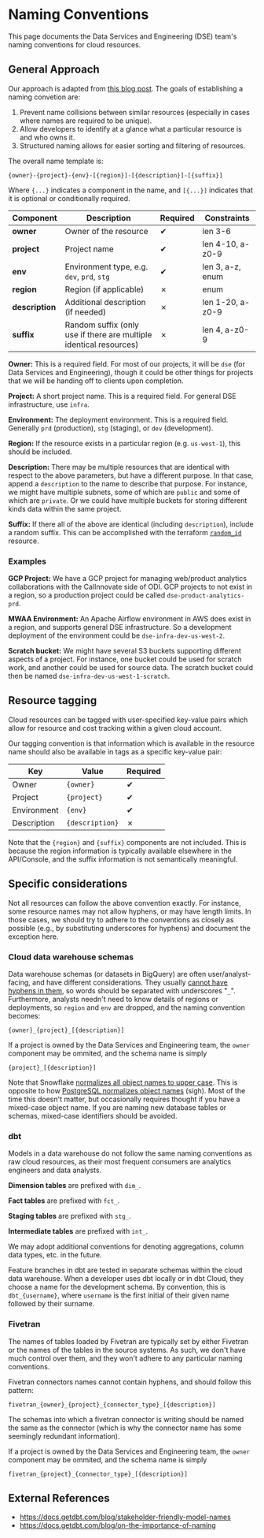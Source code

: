 # Naming Conventions

This page documents the Data Services and Engineering (DSE) team's naming conventions for cloud resources.

## General Approach

Our approach is adapted from [this blog post](https://stepan.wtf/cloud-naming-convention/).
The goals of establishing a naming convetion are:
1. Prevent name collisions between similar resources (especially in cases where names are required to be unique).
1. Allow developers to identify at a glance what a particular resource is and who owns it.
1. Structured naming allows for easier sorting and filtering of resources.

The overall name template is:

```
{owner}-{project}-{env}-[{region}]-[{description}]-[{suffix}]
```
Where `{...}` indicates a component in the name, and `[{...}]` indicates that it is optional or conditionally required.

| **Component** | **Description** | **Required** | **Constraints** |
| ------------- | ------------- | ------------- | ------------- |
**owner** | Owner of the resource | ✔ | len 3-6 |
**project** | Project name | ✔ | len 4-10, a-z0-9 |
**env** | Environment type, e.g. `dev`, `prd`, `stg` | ✔ | len 3, a-z, enum |
**region** | Region (if applicable) | ✗ |  enum
**description** | Additional description (if needed) |  ✗| len 1-20, a-z0-9
**suffix** | Random suffix (only use if there are multiple identical resources) | ✗ | len 4, a-z0-9


**Owner:**
This is a required field.
For most of our projects, it will be `dse` (for Data Services and Engineering),
though it could be other things for projects that we will be handing off to clients upon completion.

**Project:**
A short project name. This is a required field. For general DSE infrastructure, use `infra`.

**Environment:**
The deployment environment. This is a required field.
Generally `prd` (production), `stg` (staging), or `dev` (development).

**Region:**
If the resource exists in a particular region (e.g. `us-west-1`), this should be included.

**Description:**
There may be multiple resources that are identical with respect to the above parameters,
but have a different purpose.
In that case, append a `description` to the name to describe that purpose.
For instance, we might have multiple subnets, some of which are `public` and some of which are `private`. Or we could have multiple buckets for storing different kinds data within the same project.

**Suffix:**
If there all of the above are identical (including `description`),
include a random suffix.
This can be accomplished with the terraform [`random_id`](https://registry.terraform.io/providers/hashicorp/random/latest/docs/resources/id) resource.

### Examples

**GCP Project:** We have a GCP project for managing web/product analytics collaborations with the CalInnovate side of ODI. GCP projects to not exist in a region, so a production project could be called `dse-product-analytics-prd`.

**MWAA Environment:** An Apache Airflow environment in AWS does exist in a region, and supports general DSE infrastructure. So a development deployment of the environment could be `dse-infra-dev-us-west-2`.

**Scratch bucket:** We might have several S3 buckets supporting different aspects of a project. For instance, one bucket could be used for scratch work, and another could be used for source data. The scratch bucket could then be named `dse-infra-dev-us-west-1-scratch`.

## Resource tagging

Cloud resources can be tagged with user-specified key-value pairs
which allow for resource and cost tracking within a given cloud account.

Our tagging convention is that information which is available in the resource name should also be available in tags as a specific key-value pair:

| **Key** | **Value** | **Required** |
|---------|-----------|--------------|
| Owner   | `{owner}` | ✔            |
| Project | `{project}`| ✔           |
| Environment | `{env}` | ✔          |
| Description | `{description}` | ✗  |

Note that the `{region}` and `{suffix}` components are not included.
This is because the region information is typically available elsewhere in the API/Console,
and the suffix information is not semantically meaningful.

## Specific considerations

Not all resources can follow the above convention exactly.
For instance, some resource names may not allow hyphens, or may have length limits.
In those cases, we should try to adhere to the conventions as closely as possible
(e.g., by substituting underscores for hyphens)
and document the exception here.

### Cloud data warehouse schemas

Data warehouse schemas (or datasets in BigQuery) are often user/analyst-facing,
and have different considerations.
They usually [cannot have hyphens in them](https://cloud.google.com/bigquery/docs/datasets#dataset-naming), so words should be separated with underscores "`_`".
Furthermore, analysts needn't need to know details of regions or deployments, so `region` and `env` are dropped, and the naming convention becomes:

```
{owner}_{project}_[{description}]
```

If a project is owned by the Data Services and Engineering team,
the `owner` component may be ommited, and the schema name is simply
```
{project}_[{description}]
```
Note that Snowflake [normalizes all object names to upper case](https://docs.snowflake.com/en/sql-reference/identifiers-syntax).
This is opposite to how [PostgreSQL normalizes object names](https://www.postgresql.org/docs/current/sql-syntax-lexical.html) (sigh).
Most of the time this doesn't matter, but occasionally requires thought if you have a mixed-case object name. If you are naming new database tables or schemas, mixed-case identifiers should be avoided.

### dbt

Models in a data warehouse do not follow the same naming conventions as raw cloud resources,
as their most frequent consumers are analytics engineers and data analysts.

**Dimension tables** are prefixed with `dim_`.

**Fact tables** are prefixed with `fct_`.

**Staging tables** are prefixed with `stg_`.

**Intermediate tables** are prefixed with `int_`.

We may adopt additional conventions for denoting aggregations, column data types, etc. in the future.

Feature branches in dbt are tested in separate schemas within the cloud data warehouse.
When a developer uses dbt locally or in dbt Cloud, they choose a name for the development schema.
By convention, this is `dbt_{username}`, where `username` is the first initial of their given name followed by their surname.

### Fivetran

The names of tables loaded by Fivetran are typically set by either Fivetran or the names of the tables in the source systems.
As such, we don't have much control over them, and they won't adhere to any particular naming conventions.

Fivetran connectors names cannot contain hyphens, and should follow this pattern:

```
fivetran_{owner}_{project}_{connector_type}_[{description}]
```
The schemas into which a fivetran connector is writing should be named the same as the connector
(which is why the connector name has some seemingly redundant information).

If a project is owned by the Data Services and Engineering team,
the `owner` component may be ommited, and the schema name is simply
```
fivetran_{project}_{connector_type}_[{description}]
```

## External References

- https://docs.getdbt.com/blog/stakeholder-friendly-model-names
- https://docs.getdbt.com/blog/on-the-importance-of-naming
